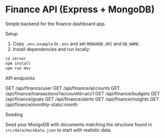 # Finance API (Express + MongoDB)

Simple backend for the finance dashboard app.

Setup

1. Copy `.env.example` to `.env` and set `MONGODB_URI` and `DB_NAME`.
2. Install dependencies and run locally:

```powershell
cd server
npm install
npm run dev
```

API endpoints

GET /api/finance/user
GET /api/finance/accounts
GET /api/finance/transactions?accountId=acc1
GET /api/finance/budgets
GET /api/finance/goals
GET /api/finance/alerts
GET /api/finance/insights
GET /api/finance/monthly-stats/:month

Seeding

Seed your MongoDB with documents matching the structure found in `src/data/mockData.json` to start with realistic data.
